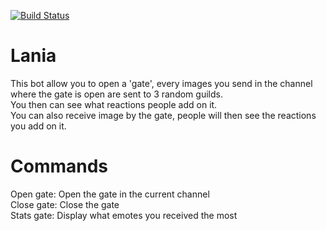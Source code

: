 [![Build Status](https://travis-ci.org/Xwilarg/Lania.svg?branch=master)](https://travis-ci.org/Xwilarg/Lania)<br/>

# Lania

This bot allow you to open a 'gate', every images you send in the channel where the gate is open are sent to 3 random guilds.<br/>
You then can see what reactions people add on it.<br/>
You can also receive image by the gate, people will then see the reactions you add on it.<br/>

# Commands

Open gate: Open the gate in the current channel<br/>
Close gate: Close the gate<br/>
Stats gate: Display what emotes you received the most<br/>

